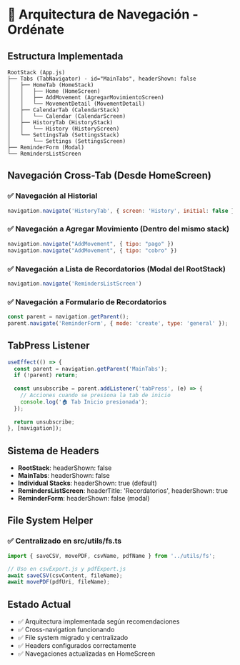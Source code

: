 # 🧭 Arquitectura de Navegación - Ordénate

## Estructura Implementada

```
RootStack (App.js)
├── Tabs (TabNavigator) - id="MainTabs", headerShown: false
│   ├── HomeTab (HomeStack)
│   │   ├── Home (HomeScreen) 
│   │   ├── AddMovement (AgregarMovimientoScreen)
│   │   └── MovementDetail (MovementDetail)
│   ├── CalendarTab (CalendarStack)
│   │   └── Calendar (CalendarScreen)
│   ├── HistoryTab (HistoryStack)
│   │   └── History (HistoryScreen)
│   └── SettingsTab (SettingsStack)
│       └── Settings (SettingsScreen)
├── ReminderForm (Modal)
└── RemindersListScreen
```

## Navegación Cross-Tab (Desde HomeScreen)

### ✅ Navegación al Historial
```javascript
navigation.navigate('HistoryTab', { screen: 'History', initial: false })
```

### ✅ Navegación a Agregar Movimiento (Dentro del mismo stack)
```javascript
navigation.navigate("AddMovement", { tipo: "pago" })
navigation.navigate("AddMovement", { tipo: "cobro" })
```

### ✅ Navegación a Lista de Recordatorios (Modal del RootStack)
```javascript
navigation.navigate('RemindersListScreen')
```

### ✅ Navegación a Formulario de Recordatorios
```javascript
const parent = navigation.getParent();
parent.navigate('ReminderForm', { mode: 'create', type: 'general' });
```

## TabPress Listener

```javascript
useEffect(() => {
  const parent = navigation.getParent('MainTabs');
  if (!parent) return;
  
  const unsubscribe = parent.addListener('tabPress', (e) => {
    // Acciones cuando se presiona la tab de inicio
    console.log('🏠 Tab Inicio presionada');
  });
  
  return unsubscribe;
}, [navigation]);
```

## Sistema de Headers

- **RootStack**: headerShown: false
- **MainTabs**: headerShown: false
- **Individual Stacks**: headerShown: true (default)
- **RemindersListScreen**: headerTitle: 'Recordatorios', headerShown: true
- **ReminderForm**: headerShown: false (modal)

## File System Helper

### ✅ Centralizado en src/utils/fs.ts
```javascript
import { saveCSV, movePDF, csvName, pdfName } from '../utils/fs';

// Uso en csvExport.js y pdfExport.js
await saveCSV(csvContent, fileName);
await movePDF(pdfUri, fileName);
```

## Estado Actual
- ✅ Arquitectura implementada según recomendaciones
- ✅ Cross-navigation funcionando
- ✅ File system migrado y centralizado
- ✅ Headers configurados correctamente
- ✅ Navegaciones actualizadas en HomeScreen